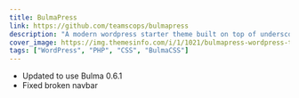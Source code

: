 ```yaml
---
title: BulmaPress
link: https://github.com/teamscops/bulmapress
description: "A modern wordpress starter theme built on top of underscores (by Autommatic) with Bulma.io mobile-first flexbox frontend."
cover_image: https://img.themesinfo.com/i/1/1021/bulmapress-wordpress-theme-hw2q6-m.jpg
tags: ["WordPress", "PHP", "CSS", "BulmaCSS"]
---
```


- Updated to use Bulma 0.6.1
- Fixed broken navbar